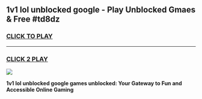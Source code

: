 
## 1v1 lol unblocked google - Play Unblocked Gmaes & Free #td8dz
<h3>
<a href="https://news.freeplayer.one?title=1v1_lol_unblocked_google&ref=03M">CLICK TO PLAY</a></h3>
<hr>

<h3>
<a href="https://news.freeplayer.one?title=1v1_lol_unblocked_google&ref=03M">CLICK 2 PLAY</a>
  
</h3>

<a href="https://news.freeplayer.one?title=1v1_lol_unblocked_google&ref=03M"><img src="https://clearcache.store/games.png"></a>


**1v1 lol unblocked google games unblocked: Your Gateway to Fun and Accessible Online Gaming**
